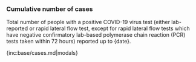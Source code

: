 ### Cumulative number of cases 

Total number of people with a positive COVID-19 virus test (either lab-reported or rapid lateral flow test, except for rapid lateral flow tests which have negative confirmatory lab-based polymerase chain reaction (PCR) tests taken within 72 hours) reported up to {date}.

{inc:base/cases.md|modals}
